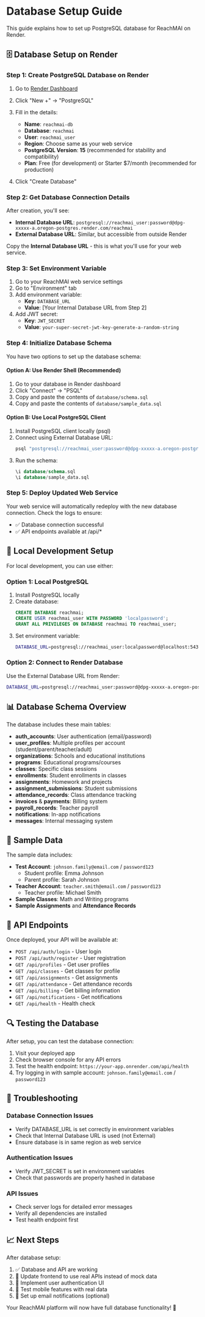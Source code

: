 # Database Setup Guide

This guide explains how to set up PostgreSQL database for ReachMAI on Render.

## 🗄️ Database Setup on Render

### Step 1: Create PostgreSQL Database on Render

1. Go to [Render Dashboard](https://dashboard.render.com)
2. Click "New +" → "PostgreSQL"
3. Fill in the details:
   - **Name**: `reachmai-db`
   - **Database**: `reachmai`
   - **User**: `reachmai_user`
   - **Region**: Choose same as your web service
   - **PostgreSQL Version**: **15** (recommended for stability and compatibility)
   - **Plan**: Free (for development) or Starter $7/month (recommended for production)

4. Click "Create Database"

### Step 2: Get Database Connection Details

After creation, you'll see:
- **Internal Database URL**: `postgresql://reachmai_user:password@dpg-xxxxx-a.oregon-postgres.render.com/reachmai`
- **External Database URL**: Similar, but accessible from outside Render

Copy the **Internal Database URL** - this is what you'll use for your web service.

### Step 3: Set Environment Variable

1. Go to your ReachMAI web service settings
2. Go to "Environment" tab
3. Add environment variable:
   - **Key**: `DATABASE_URL`
   - **Value**: [Your Internal Database URL from Step 2]
4. Add JWT secret:
   - **Key**: `JWT_SECRET`
   - **Value**: `your-super-secret-jwt-key-generate-a-random-string`

### Step 4: Initialize Database Schema

You have two options to set up the database schema:

#### Option A: Use Render Shell (Recommended)

1. Go to your database in Render dashboard
2. Click "Connect" → "PSQL"
3. Copy and paste the contents of `database/schema.sql`
4. Copy and paste the contents of `database/sample_data.sql`

#### Option B: Use Local PostgreSQL Client

1. Install PostgreSQL client locally (psql)
2. Connect using External Database URL:
   ```bash
   psql "postgresql://reachmai_user:password@dpg-xxxxx-a.oregon-postgres.render.com/reachmai?sslmode=require"
   ```
3. Run the schema:
   ```sql
   \i database/schema.sql
   \i database/sample_data.sql
   ```

### Step 5: Deploy Updated Web Service

Your web service will automatically redeploy with the new database connection. Check the logs to ensure:
- ✅ Database connection successful
- ✅ API endpoints available at /api/*

## 🔧 Local Development Setup

For local development, you can use either:

### Option 1: Local PostgreSQL

1. Install PostgreSQL locally
2. Create database:
   ```sql
   CREATE DATABASE reachmai;
   CREATE USER reachmai_user WITH PASSWORD 'localpassword';
   GRANT ALL PRIVILEGES ON DATABASE reachmai TO reachmai_user;
   ```
3. Set environment variable:
   ```bash
   DATABASE_URL=postgresql://reachmai_user:localpassword@localhost:5432/reachmai
   ```

### Option 2: Connect to Render Database

Use the External Database URL from Render:
```bash
DATABASE_URL=postgresql://reachmai_user:password@dpg-xxxxx-a.oregon-postgres.render.com/reachmai
```

## 📊 Database Schema Overview

The database includes these main tables:

- **auth_accounts**: User authentication (email/password)
- **user_profiles**: Multiple profiles per account (student/parent/teacher/adult)
- **organizations**: Schools and educational institutions
- **programs**: Educational programs/courses
- **classes**: Specific class sessions
- **enrollments**: Student enrollments in classes
- **assignments**: Homework and projects
- **assignment_submissions**: Student submissions
- **attendance_records**: Class attendance tracking
- **invoices** & **payments**: Billing system
- **payroll_records**: Teacher payroll
- **notifications**: In-app notifications
- **messages**: Internal messaging system

## 🔐 Sample Data

The sample data includes:
- **Test Account**: `johnson.family@email.com` / `password123`
  - Student profile: Emma Johnson
  - Parent profile: Sarah Johnson
- **Teacher Account**: `teacher.smith@email.com` / `password123`
  - Teacher profile: Michael Smith
- **Sample Classes**: Math and Writing programs
- **Sample Assignments** and **Attendance Records**

## 🚀 API Endpoints

Once deployed, your API will be available at:

- `POST /api/auth/login` - User login
- `POST /api/auth/register` - User registration
- `GET /api/profiles` - Get user profiles
- `GET /api/classes` - Get classes for profile
- `GET /api/assignments` - Get assignments
- `GET /api/attendance` - Get attendance records
- `GET /api/billing` - Get billing information
- `GET /api/notifications` - Get notifications
- `GET /api/health` - Health check

## 🔍 Testing the Database

After setup, you can test the database connection:

1. Visit your deployed app
2. Check browser console for any API errors
3. Test the health endpoint: `https://your-app.onrender.com/api/health`
4. Try logging in with sample account: `johnson.family@email.com` / `password123`

## 🐛 Troubleshooting

### Database Connection Issues
- Verify DATABASE_URL is set correctly in environment variables
- Check that Internal Database URL is used (not External)
- Ensure database is in same region as web service

### Authentication Issues
- Verify JWT_SECRET is set in environment variables
- Check that passwords are properly hashed in database

### API Issues
- Check server logs for detailed error messages
- Verify all dependencies are installed
- Test health endpoint first

## 📈 Next Steps

After database setup:
1. ✅ Database and API are working
2. 🔄 Update frontend to use real APIs instead of mock data
3. 🎨 Implement user authentication UI
4. 📱 Test mobile features with real data
5. 🔔 Set up email notifications (optional)

Your ReachMAI platform will now have full database functionality! 🎉
